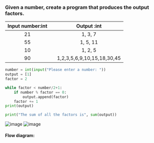 ### Given a number, create a program that produces the output factors.

| Input number:int |   |         Output :int        |
|:----------------:|---|:--------------------------:|
|         21       |   |           1, 3, 7          |
|        55        |   |          1, 5, 11          |
|        10        |   |           1, 2, 5          |
|        90        |   | 1,2,3,5,6,9,10,15,18,30,45 |

```.py
number = int(input("Please enter a number: "))
output = [1]
factor = 2

while factor < number/2+1:
    if number % factor == 0:
        output.append(factor)
    factor += 1
print(output)

print("The sum of all the factors is", sum(output))
```
![image](https://user-images.githubusercontent.com/89135778/190975678-2bf0909f-0c50-4536-96e8-fde88badfc2e.png)
![image](https://user-images.githubusercontent.com/89135778/190975608-de07d3aa-8eeb-40cc-b28f-b03f6c3806dc.png)

#### Flow diagram:
